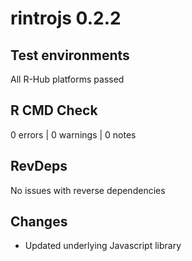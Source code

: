 # rintrojs 0.2.2

## Test environments

All R-Hub platforms passed

## R CMD Check

0 errors | 0 warnings | 0 notes

## RevDeps

No issues with reverse dependencies

## Changes

- Updated underlying Javascript library